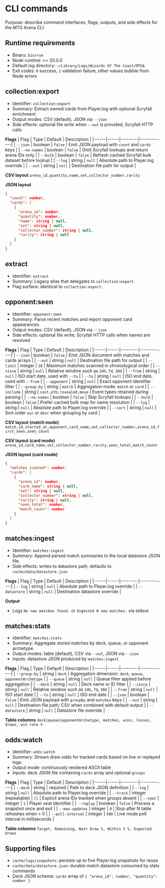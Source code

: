 # CLI commands
Purpose: describe command interfaces, flags, outputs, and side effects for the MTG Arena CLI.

## Runtime requirements
- Binary: `bin/run`
- Node runtime: >= 20.0.0
- Default log directory: `~/Library/Logs/Wizards Of The Coast/MTGA`
- Exit codes: `0` success, `1` validation failure, other values bubble from Node errors

## collection:export
- Identifier: `collection:export`
- Summary: Extract owned cards from Player.log with optional Scryfall enrichment.
- Output modes: CSV (default), JSON via `--json`
- Side effects: optional file write when `--out` is provided; Scryfall HTTP calls

**Flags**
| Flag | Type | Default | Description |
|------|------|---------|-------------|
| `--json` | boolean | `false` | Emit JSON payload with `count` and `cards` keys |
| `--no-names` | boolean | `false` | Omit Scryfall lookups and return arena IDs only |
| `--bulk` | boolean | `false` | Refresh cached Scryfall bulk dataset before lookup |
| `--log` | string | `null` | Absolute path to Player.log override |
| `--out` | string | `null` | Destination file path for output |

**CSV layout**
`arena_id,quantity,name,set,collector_number,rarity`

**JSON layout**
```json
{
  "count": number,
  "cards": [
    {
      "arena_id": number,
      "quantity": number,
      "name": string | null,
      "set": string | null,
      "collector_number": string | null,
      "rarity": string | null
    }
  ]
}
```

## extract
- Identifier: `extract`
- Summary: Legacy alias that delegates to `collection:export`.
- Flag surface: identical to `collection:export`.

## opponent:seen
- Identifier: `opponent:seen`
- Summary: Parse recent matches and report opponent card appearances.
- Output modes: CSV (default), JSON via `--json`
- Side effects: optional file write; Scryfall HTTP calls when names are resolved

**Flags**
| Flag | Type | Default | Description |
|------|------|---------|-------------|
| `--json` | boolean | `false` | Emit JSON document with matches and cards arrays |
| `--out` | string | `null` | Destination file path for output |
| `--limit` | integer | `10` | Maximum matches scanned in chronological order |
| `--since` | string | `null` | Relative window such as `24h`, `7d`, `30d` |
| `--from` | string | `null` | ISO start date, used with `--to` |
| `--to` | string | `null` | ISO end date, used with `--from` |
| `--opponent` | string | `null` | Exact opponent identifier filter |
| `--group-by` | string | `match` | Aggregation mode: `match` or `card` |
| `--include` | string | `cast,etb,revealed,move` | Event types retained during parsing |
| `--no-names` | boolean | `false` | Skip Scryfall lookups |
| `--bulk` | boolean | `false` | Prefer cached bulk map for name resolution |
| `--log` | string | `null` | Absolute path to Player.log override |
| `--sort` | string | `null` | Sort order `asc` or `desc` when grouping by card |

**CSV layout (match mode)**
`match_id,started_at,opponent,card_name,set,collector_number,arena_id,first_seen,seen_count`

**CSV layout (card mode)**
`arena_id,card_name,set,collector_number,rarity,seen_total,match_count`

**JSON layout (card mode)**
```json
{
  "matches_scanned": number,
  "cards": [
    {
      "arena_id": number,
      "card_name": string | null,
      "set": string | null,
      "collector_number": string | null,
      "rarity": string | null,
      "seen_total": number,
      "match_count": number
    }
  ]
}
```

## matches:ingest
- Identifier: `matches:ingest`
- Summary: Append parsed match summaries to the local datastore JSON file.
- Side effects: writes to datastore path, defaults to `cache/data/datastore.json`

**Flags**
| Flag | Type | Default | Description |
|------|------|---------|-------------|
| `--log` | string | `null` | Absolute path to Player.log override |
| `--datastore` | string | `null` | Destination datastore override |

**Output**
- Logs `No new matches found.` or `Ingested N new matches.` via stdout.

## matches:stats
- Identifier: `matches:stats`
- Summary: Aggregate stored matches by deck, queue, or opponent archetype.
- Output modes: table (default), CSV via `--out`, JSON via `--json`
- Inputs: datastore JSON produced by `matches:ingest`

**Flags**
| Flag | Type | Default | Description |
|------|------|---------|-------------|
| `--group-by` | string | `deck` | Aggregation dimension: `deck`, `queue`, `opponentArchetype` |
| `--queue` | string | `null` | Queue filter applied before aggregation |
| `--deck` | string | `null` | Deck name or ID filter |
| `--since` | string | `null` | Relative window such as `24h`, `7d`, `30d` |
| `--from` | string | `null` | ISO start date |
| `--to` | string | `null` | ISO end date |
| `--json` | boolean | `false` | Emit JSON payload with `groupBy` and `matches` keys |
| `--out` | string | `null` | Destination file path; CSV when combined with default output |
| `--datastore` | string | `null` | Datastore file override |

**Table columns**
`deck|queue|opponentArchetype, matches, wins, losses, draws, win rate %`

## odds:watch
- Identifier: `odds:watch`
- Summary: Stream draw odds for tracked cards based on live or replayed logs.
- Output mode: continuously rendered ASCII table
- Inputs: deck JSON file containing `cards` array and optional `groups`

**Flags**
| Flag | Type | Default | Description |
|------|------|---------|-------------|
| `--deck` | string | required | Path to deck JSON definition |
| `--log` | string | `null` | Absolute path to Player.log override |
| `--track` | integer (repeatable) | `[]` | Explicit arena IDs tracked when groups absent |
| `--seat` | integer | `1` | Player seat identifier |
| `--replay` | boolean | `false` | Process a snapshot once and exit |
| `--max-updates` | integer | `0` | Stop after N table refreshes when > 0 |
| `--poll-interval` | integer | `500` | Live mode poll interval in milliseconds |

**Table columns**
`Target, Remaining, Next Draw %, Within 3 %, Expected Draws`

## Supporting files
- `cache/logs/snapshots`: persists up to five Player.log snapshots for reuse
- `cache/data/datastore.json`: durable match datastore consumed by stats commands
- Deck JSON schema: `cards` array of `{ "arena_id": number, "quantity": number }`
